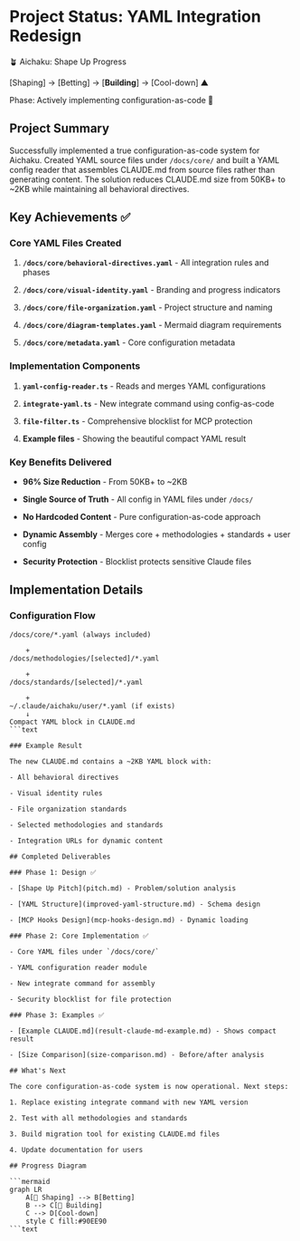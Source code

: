 # Project Status: YAML Integration Redesign

🪴 Aichaku: Shape Up Progress

[Shaping] → [Betting] → [**Building**] → [Cool-down] ▲

Phase: Actively implementing configuration-as-code 🌿

## Project Summary

Successfully implemented a true configuration-as-code system for Aichaku.
Created YAML source files under `/docs/core/` and built a YAML config reader
that assembles CLAUDE.md from source files rather than generating content. The
solution reduces CLAUDE.md size from 50KB+ to ~2KB while maintaining all
behavioral directives.

## Key Achievements ✅

### Core YAML Files Created

1. **`/docs/core/behavioral-directives.yaml`** - All integration rules and
   phases

2. **`/docs/core/visual-identity.yaml`** - Branding and progress indicators

3. **`/docs/core/file-organization.yaml`** - Project structure and naming

4. **`/docs/core/diagram-templates.yaml`** - Mermaid diagram requirements

5. **`/docs/core/metadata.yaml`** - Core configuration metadata

### Implementation Components

1. **`yaml-config-reader.ts`** - Reads and merges YAML configurations

2. **`integrate-yaml.ts`** - New integrate command using config-as-code

3. **`file-filter.ts`** - Comprehensive blocklist for MCP protection

4. **Example files** - Showing the beautiful compact YAML result

### Key Benefits Delivered

- **96% Size Reduction** - From 50KB+ to ~2KB

- **Single Source of Truth** - All config in YAML files under `/docs/`

- **No Hardcoded Content** - Pure configuration-as-code approach

- **Dynamic Assembly** - Merges core + methodologies + standards + user config

- **Security Protection** - Blocklist protects sensitive Claude files

## Implementation Details

### Configuration Flow

````text
/docs/core/*.yaml (always included)

    +
/docs/methodologies/[selected]/*.yaml

    +
/docs/standards/[selected]/*.yaml

    +
~/.claude/aichaku/user/*.yaml (if exists)
    ↓
Compact YAML block in CLAUDE.md
```text

### Example Result

The new CLAUDE.md contains a ~2KB YAML block with:

- All behavioral directives

- Visual identity rules

- File organization standards

- Selected methodologies and standards

- Integration URLs for dynamic content

## Completed Deliverables

### Phase 1: Design ✅

- [Shape Up Pitch](pitch.md) - Problem/solution analysis

- [YAML Structure](improved-yaml-structure.md) - Schema design

- [MCP Hooks Design](mcp-hooks-design.md) - Dynamic loading

### Phase 2: Core Implementation ✅

- Core YAML files under `/docs/core/`

- YAML configuration reader module

- New integrate command for assembly

- Security blocklist for file protection

### Phase 3: Examples ✅

- [Example CLAUDE.md](result-claude-md-example.md) - Shows compact result

- [Size Comparison](size-comparison.md) - Before/after analysis

## What's Next

The core configuration-as-code system is now operational. Next steps:

1. Replace existing integrate command with new YAML version

2. Test with all methodologies and standards

3. Build migration tool for existing CLAUDE.md files

4. Update documentation for users

## Progress Diagram

```mermaid
graph LR
    A[🌱 Shaping] --> B[Betting]
    B --> C[🌿 Building]
    C --> D[Cool-down]
    style C fill:#90EE90
```text
````

